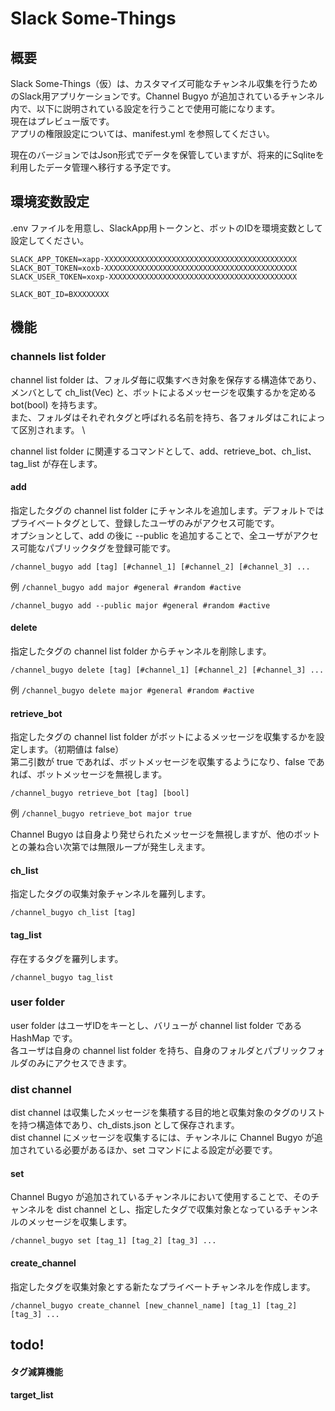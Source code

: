 # Slack Some-Things

## 概要

Slack Some-Things（仮）は、カスタマイズ可能なチャンネル収集を行うためのSlack用アプリケーションです。Channel Bugyo が追加されているチャンネル内で、以下に説明されている設定を行うことで使用可能になります。 \
現在はプレビュー版です。 \
アプリの権限設定については、manifest.yml を参照してください。

現在のバージョンではJson形式でデータを保管していますが、将来的にSqliteを利用したデータ管理へ移行する予定です。

## 環境変数設定
.env ファイルを用意し、SlackApp用トークンと、ボットのIDを環境変数として設定してください。
```
SLACK_APP_TOKEN=xapp-XXXXXXXXXXXXXXXXXXXXXXXXXXXXXXXXXXXXXXXXXXX
SLACK_BOT_TOKEN=xoxb-XXXXXXXXXXXXXXXXXXXXXXXXXXXXXXXXXXXXXXXXXXX
SLACK_USER_TOKEN=xoxp-XXXXXXXXXXXXXXXXXXXXXXXXXXXXXXXXXXXXXXXXXX

SLACK_BOT_ID=BXXXXXXXX
```

## 機能

### channels list folder

channel list folder は、フォルダ毎に収集すべき対象を保存する構造体であり、メンバとして ch_list(Vec) と、ボットによるメッセージを収集するかを定める bot(bool) を持ちます。 \
また、フォルダはそれぞれタグと呼ばれる名前を持ち、各フォルダはこれによって区別されます。 \

channel list folder に関連するコマンドとして、add、retrieve_bot、ch_list、tag_list が存在します。

#### add

指定したタグの channel list folder にチャンネルを追加します。デフォルトではプライベートタグとして、登録したユーザのみがアクセス可能です。 \
オプションとして、add の後に --public を追加することで、全ユーザがアクセス可能なパブリックタグを登録可能です。

`/channel_bugyo add [tag] [#channel_1] [#channel_2] [#channel_3] ...`

例
`/channel_bugyo add major #general #random #active`

`/channel_bugyo add --public major #general #random #active`

#### delete

指定したタグの channel list folder からチャンネルを削除します。

`/channel_bugyo delete [tag] [#channel_1] [#channel_2] [#channel_3] ...`

例
`/channel_bugyo delete major #general #random #active`

#### retrieve_bot

指定したタグの channel list folder がボットによるメッセージを収集するかを設定します。（初期値は false） \
第二引数が true であれば、ボットメッセージを収集するようになり、false であれば、ボットメッセージを無視します。

`/channel_bugyo retrieve_bot [tag] [bool]`

例
`/channel_bugyo retrieve_bot major true`

Channel Bugyo は自身より発せられたメッセージを無視しますが、他のボットとの兼ね合い次第では無限ループが発生しえます。

#### ch_list

指定したタグの収集対象チャンネルを羅列します。

`/channel_bugyo ch_list [tag]`

#### tag_list

存在するタグを羅列します。

`/channel_bugyo tag_list`

### user folder

user folder はユーザIDをキーとし、バリューが channel list folder である HashMap です。 \
各ユーザは自身の channel list folder を持ち、自身のフォルダとパブリックフォルダのみにアクセスできます。

### dist channel

dist channel は収集したメッセージを集積する目的地と収集対象のタグのリストを持つ構造体であり、ch_dists.json として保存されます。 \
dist channel にメッセージを収集するには、チャンネルに Channel Bugyo が追加されている必要があるほか、set コマンドによる設定が必要です。

#### set

Channel Bugyo が追加されているチャンネルにおいて使用することで、そのチャンネルを dist channel とし、指定したタグで収集対象となっているチャンネルのメッセージを収集します。

`/channel_bugyo set [tag_1] [tag_2] [tag_3] ...`

#### create_channel

指定したタグを収集対象とする新たなプライベートチャンネルを作成します。

`/channel_bugyo create_channel [new_channel_name] [tag_1] [tag_2] [tag_3] ...`

## todo!

#### タグ減算機能

#### target_list


